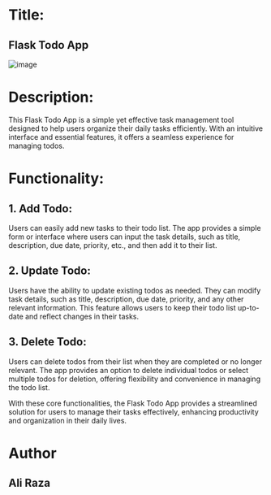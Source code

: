# Title: 
## Flask Todo App

![image](https://github.com/Ali-Raza-235/Flask-Todo-App/assets/167517983/5915469a-4521-40ae-b0ba-835cc7c9a98f)


# Description:
   This Flask Todo App is a simple yet effective task management tool designed to help users organize their daily tasks efficiently. With an intuitive interface and essential features, it offers a seamless experience for managing todos.

# Functionality:

## 1. Add Todo:
   Users can easily add new tasks to their todo list. The app provides a simple form or interface where users can input the task details, such as title, description, due date, priority, etc., and then add it to their list.

## 2. Update Todo:
   Users have the ability to update existing todos as needed. They can modify task details, such as title, description, due date, priority, and any other relevant information. This feature allows users to keep their todo list up-to-date and reflect changes in their tasks.

## 3. Delete Todo:
   Users can delete todos from their list when they are completed or no longer relevant. The app provides an option to delete individual todos or select multiple todos for deletion, offering flexibility and convenience in managing the todo list.

   With these core functionalities, the Flask Todo App provides a streamlined solution for users to manage their tasks effectively, enhancing productivity and organization in their daily lives.

# Author
## Ali Raza
